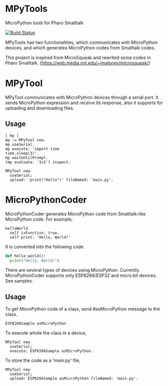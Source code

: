 # MPyTools
MicroPython tools for Pharo Smalltalk

[![Build Status](https://app.travis-ci.com/EiichiroIto/MPyTools.svg?branch=master)](https://app.travis-ci.com/EiichiroIto/MPyTools)

MPyTools has two functionalities, which communicates with MicroPython devices, and which generates MicroPython codes from Smalltalk codes.

This project is inspired from MicroSqueak and rewrited some codes in Pharo Smalltalk. (https://web.media.mit.edu/~jmaloney/microsqueak/)

# MPyTool
MPyTool communicates with MicroPython devices through a serial port. It sends MicroPython expression and receive its response, also it supports for uploading and downloading files.

## Usage

```Smalltalk
| mp |
mp := MPyTool new.
mp useSerial.
mp execute: 'import time
time.sleep(3)'.
mp waitUntilPrompt.
(mp evaluate: '1+2') inspect.
```

```Smalltalk
MPyTool new
  useSerial;
  upload: 'print("Hello")' fileNamed: 'main.py'.
```

# MicroPythonCoder
MicroPythonCoder generates MicroPython code from Smalltalk-like MicroPython code.
For example,

```Smalltalk
helloWorld
  self isFunction: true.
  self print: 'Hello, World!'
```

It is converted into the following code.

```Python
def hello_world():
  print("Hello, World!")
```

There are several types of devices using MicroPython. Currently MicroPythonCoder supports only ESP8266/ESP32 and micro:bit devices. See samples.

## Usage
To get MicroPython code of a class, send #asMicroPython message to the class.

```smalltalk
ESP8266Sample asMicroPython
```

To execute whole the class in a device,

```smalltalk
MPyTool new
  useSerial;
  execute: ESP8266Sample asMicroPython.
```

To store the code as a 'main.py' file,

```smalltalk
MPyTool new
  useSerial;
  upload: ESP8266Sample asMicroPython fileNamed: 'main.py'.
```
